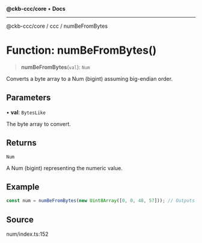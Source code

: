 **@ckb-ccc/core** • **Docs**

***

@ckb-ccc/core / ccc / numBeFromBytes

# Function: numBeFromBytes()

> **numBeFromBytes**(`val`): `Num`

Converts a byte array to a Num (bigint) assuming big-endian order.

## Parameters

• **val**: `BytesLike`

The byte array to convert.

## Returns

`Num`

A Num (bigint) representing the numeric value.

## Example

```typescript
const num = numBeFromBytes(new Uint8Array([0, 0, 48, 57])); // Outputs 12345n
```

## Source

num/index.ts:152

